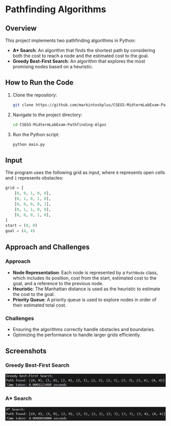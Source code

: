# Pathfinding Algorithms

## Overview

This project implements two pathfinding algorithms in Python:
- **A\* Search**: An algorithm that finds the shortest path by considering both the cost to reach a node and the estimated cost to the goal.
- **Greedy Best-First Search**: An algorithm that explores the most promising nodes based on a heuristic.

## How to Run the Code

1. Clone the repository:
   ```bash
   git clone https://github.com/markintoshplus/CSEG5-MidtermLabExam-Pathfinding-Algos.git
   ```
2. Navigate to the project directory:
   ```bash
   cd CSEG5-MidtermLabExam-Pathfinding-Algos
   ```
3. Run the Python script:
   ```bash
   python main.py
   ```

## Input

The program uses the following grid as input, where `0` represents open cells and `1` represents obstacles:

```python
grid = [
    [0, 0, 1, 0, 0],
    [0, 1, 0, 1, 0],
    [0, 0, 0, 0, 1],
    [0, 1, 1, 0, 0],
    [0, 0, 0, 1, 0],
]
start = (0, 0)
goal = (4, 4)
```

## Approach and Challenges

### Approach

- **Node Representation**: Each node is represented by a `PathNode` class, which includes its position, cost from the start, estimated cost to the goal, and a reference to the previous node.
- **Heuristic**: The Manhattan distance is used as the heuristic to estimate the cost to the goal.
- **Priority Queue**: A priority queue is used to explore nodes in order of their estimated total cost.

### Challenges

- Ensuring the algorithms correctly handle obstacles and boundaries.
- Optimizing the performance to handle larger grids efficiently.

## Screenshots

### Greedy Best-First Search
![Greedy Best-First Search Result](img/greedy_best_first_result.png)

### A\* Search
![A* Search Result](img/a_star_result.png)